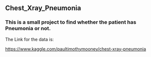 ## Chest_Xray_Pneumonia
### This is a small project to find whether the patient has Pneumonia or not.
The Link for the data is:


https://www.kaggle.com/paultimothymooney/chest-xray-pneumonia

